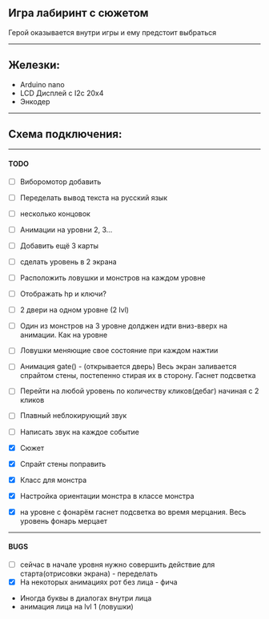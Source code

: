 ## Игра лабиринт с сюжетом  
Герой оказывается внутри игры и ему предстоит выбраться

------------------------------------------
## Железки:
- Arduino nano
- LCD Дисплей с I2c 20x4
- Энкодер

------------------------------------------
## Схема подключения: 


------------------------------------------
#### TODO
- [ ] Виборомотор добавить

- [ ] Переделать вывод текста на русский язык
- [ ] несколько концовок
- [ ] Анимации на уровни 2, 3... 
- [ ] Добавить ещё 3 карты
- [ ] сделать уровень в 2 экрана
- [ ] Расположить ловушки и монстров на каждом уровне
- [ ] Отображать hp и ключи?

- [ ] 2 двери на одном уровне (2 lvl)
- [ ] Один из монстров на 3 уровне долджен идти вниз-вверх на анимации. Как на уровне
- [ ] Ловушки меняющие свое состояние при каждом нажтии
- [ ] Анимация gate() - (открывается дверь) Весь экран заливается спрайтом стены, постепенно стирая их в сторону. Гаснет подсветка
- [ ] Перейти на любой уровень по количеству кликов(дебаг) начиная с 2 кликов

- [ ] Плавный неблокирующий звук
- [ ] Написать звук на каждое событие 

- [x] Сюжет
- [x] Спрайт стены поправить
- [x] Класс для монстра 
- [x] Настройка ориентации монстра в классе монстра
- [x] на уровне с фонарём гаснет подсветка во время мерцания. Весь уровень фонарь мерцает


------------------------------------------
#### BUGS
- [ ] сейчас в начале уровня нужно совершить действие для старта(отрисовки экрана) - переделать 
- [x] На некоторых анимациях рот без лица - фича
- Иногда буквы в диалогах внутри лица  
- анимация лица на lvl 1 (ловушки)

